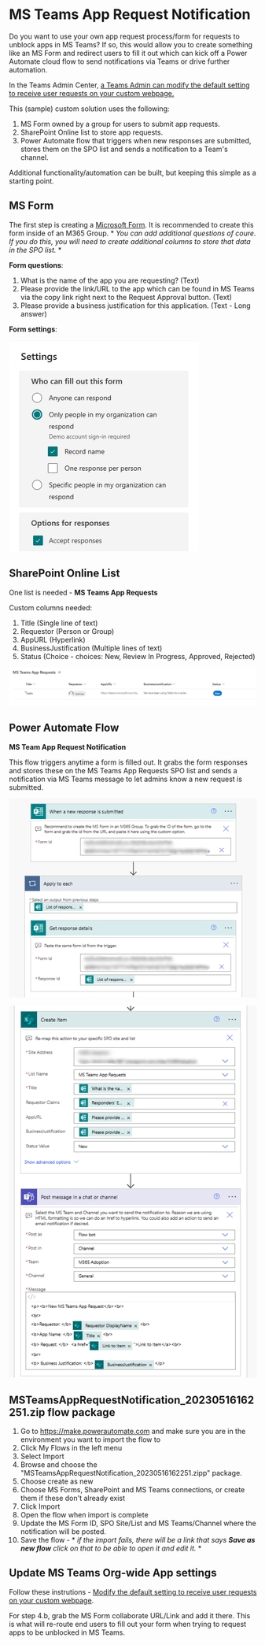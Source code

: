 # MS Teams App Request Notification

Do you want to use your own app request process/form for requests to unblock apps in MS Teams? If so, this would allow you to create something like an MS Form and redirect users to fill it out which can kick off a Power Automate cloud flow to send notifications via Teams or drive further automation.

In the Teams Admin Center, [a Teams Admin can modify the default setting to receive user requests on your custom webpage.](https://learn.microsoft.com/en-us/MicrosoftTeams/user-requests-approve-apps#modify-the-default-setting-to-receive-user-requests-on-your-custom-webpage)

This (sample) custom solution uses the following:
 
1. MS Form owned by a group for users to submit app requests.
2. SharePoint Online list to store app requests.
2. Power Automate flow that triggers when new responses are submitted, stores them on the SPO list and sends a notification to a Team's channel.

Additional functionality/automation can be built, but keeping this simple as a starting point.

## MS Form

The first step is creating a [Microsoft Form](https://forms.office.com). It is recommended to create this form inside of an M365 Group. * *You can add additional questions of coure. If you do this, you will need to create additional columns to store that data in the SPO list.* * 

**Form questions**:

1. What is the name of the app you are requesting? (Text)
2. Please provide the link/URL to the app which can be found in MS Teams via the copy link right next to the Request Approval button. (Text)
3. Please provide a business justification for this application. (Text - Long answer)

**Form settings**:

![Form Settings](https://github.com/morismm99/PowerAutomate/blob/main/MS%20Teams%20App%20Request%20Notification/FormSettings.png?raw=true)

## SharePoint Online List

One list is needed - **MS Teams App Requests**

Custom columns needed:

1. Title (Single line of text)
2. Requestor (Person or Group)
3. AppURL (Hyperlink)
4. BusinessJustification (Multiple lines of text)
5. Status (Choice - choices: New, Review In Progress, Approved, Rejected)

![SPO Lit](https://github.com/morismm99/PowerAutomate/blob/main/MS%20Teams%20App%20Request%20Notification/SPOList.png?raw=true)

## Power Automate Flow

**MS Team App Request Notification**

This flow triggers anytime a form is filled out. It grabs the form responses and stores these on the MS Teams App Requests SPO list and sends a notification via MS Teams message to let admins know a new request is submitted.

![Flow Part 1](https://github.com/morismm99/PowerAutomate/blob/main/MS%20Teams%20App%20Request%20Notification/FlowPart1.png?raw=true)

![Flow Part 2](https://github.com/morismm99/PowerAutomate/blob/main/MS%20Teams%20App%20Request%20Notification/FlowPart2.png?raw=true)


## MSTeamsAppRequestNotification_20230516162251.zip flow package

1. Go to https://make.powerautomate.com and make sure you are in the environment you want to import the flow to
2. Click My Flows in the left menu
3. Select Import
4. Browse and choose the "MSTeamsAppRequestNotification_20230516162251.zipp" package.
5. Choose create as new
6. Choose MS Forms, SharePoint and MS Teams connections, or create them if these don't already exist
7. Click Import
8. Open the flow when import is complete
9. Update the MS Form ID, SPO Site/List and MS Teams/Channel where the notification will be posted.
10. Save the flow - * *if the import fails, there will be a link that says **Save as new flow** click on that to be able to open it and edit it.* * 

## Update MS Teams Org-wide App settings

Follow these instrutions - [Modify the default setting to receive user requests on your custom webpage](https://learn.microsoft.com/en-us/MicrosoftTeams/user-requests-approve-apps#modify-the-default-setting-to-receive-user-requests-on-your-custom-webpage).

For step 4.b, grab the MS Form collaborate URL/Link and add it there. This is what will re-route end users to fill out your form when trying to request apps to be unblocked in MS Teams.

